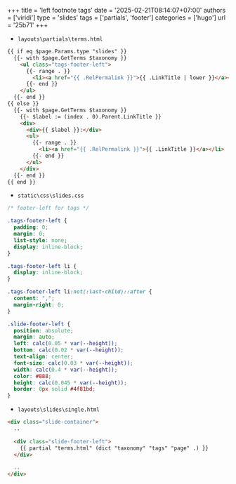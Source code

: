 +++
title = 'left footnote tags'
date = '2025-02-21T08:14:07+07:00'
authors = ['viridi']
type = 'slides'
tags = ['partials', 'footer']
categories = ['hugo']
url = '25b71'
+++

+ `layouts\partials\terms.html`
```html
{{ if eq $page.Params.type "slides" }}
  {{- with $page.GetTerms $taxonomy }}
    <ul class="tags-footer-left">
      {{- range . }}
        <li><a href="{{ .RelPermalink }}">{{ .LinkTitle | lower }}</a></li>
      {{- end }}
    </ul>
  {{- end }}
{{ else }}
  {{- with $page.GetTerms $taxonomy }}
    {{- $label := (index . 0).Parent.LinkTitle }}
    <div>
      <div>{{ $label }}:</div>
      <ul>
        {{- range . }}
          <li><a href="{{ .RelPermalink }}">{{ .LinkTitle }}</a></li>
        {{- end }}
      </ul>
    </div>
  {{- end }}
{{ end }}
```
+ `static\css\slides.css`
```css
/* footer-left for tags */

.tags-footer-left {
  padding: 0;
  margin: 0;
  list-style: none;
  display: inline-block;
}

.tags-footer-left li {
  display: inline-block;
}

.tags-footer-left li:not(:last-child)::after {
  content: ",";
  margin-right: 0;
}

.slide-footer-left {
  position: absolute;
  margin: auto;
  left: calc(0.05 * var(--height));
  bottom: calc(0.02 * var(--height));
  text-align: center;
  font-size: calc(0.03 * var(--height));
  width: calc(0.4 * var(--height));
  color: #888;
  height: calc(0.045 * var(--height));
  border: 0px solid #4f81bd;
}
```
+ `layouts\slides\single.html`
```html
<div class="slide-container">
  ..
  
  <div class="slide-footer-left">
    {{ partial "terms.html" (dict "taxonomy" "tags" "page" .) }}
  </div>
  
  ..
</div>
```
